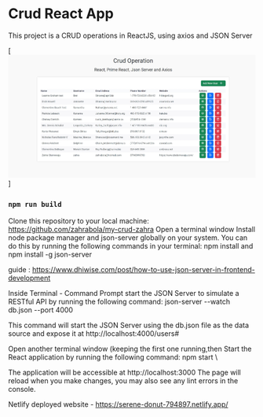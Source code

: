 # Crud React App

This project is a  CRUD operations in ReactJS, using axios and JSON Server 

[![alt text](Screenshot_16-7-2024_103126_localhost.jpeg) ]

### `npm run build`
 Clone this repository to your local machine: https://github.com/zahrabola/my-crud-zahra
 Open a terminal window
Install node package manager and json-server globally on your system. You can do this by running the following commands in your terminal:
npm install and npm install -g json-server

guide : https://www.dhiwise.com/post/how-to-use-json-server-in-frontend-development 

Inside Terminal - Command Prompt start the JSON Server to simulate a RESTful API by running the following command:
json-server --watch db.json --port 4000


This command will start the JSON Server using the db.json file as the data source and expose it at http://localhost:4000/users#

Open another terminal window (keeping the first one running,then Start the React application by running the following command:
npm start \

The application will be accessible at http://localhost:3000
The page will reload when you make changes, you may also see any lint errors in the console.


Netlify deployed website -  https://serene-donut-794897.netlify.app/
